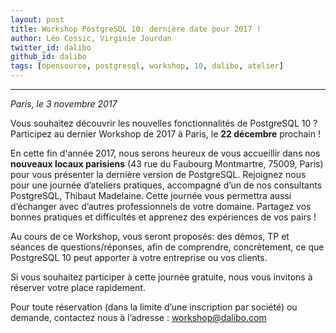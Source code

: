 ```yaml
---
layout: post
title: Workshop PostgreSQL 10: dernière date pour 2017 !
author: Léo Cossic, Virginie Jourdan
twitter_id: dalibo
github_id: dalibo
tags: [opensource, postgresql, workshop, 10, dalibo, atelier]
---
```


---
*Paris, le 3 novembre 2017*

Vous souhaitez découvrir les nouvelles fonctionnalités de PostgreSQL 10 ? Participez au dernier Workshop de 2017 à Paris, le **22 décembre** prochain !

<!--MORE-->


En cette fin d'année 2017, nous serons heureux de vous accueillir dans nos **nouveaux locaux parisiens** (43 rue du Faubourg Montmartre, 75009, Paris) pour vous présenter la dernière version de PostgreSQL. 
Rejoignez nous pour une journée d’ateliers pratiques, accompagné d’un de nos consultants PostgreSQL, Thibaut Madelaine. Cette journée vous permettra aussi d’échanger avec d’autres professionnels de votre domaine. Partagez vos bonnes pratiques et difficultés et apprenez des expériences de vos pairs !

Au cours de ce Workshop, vous seront proposés: des démos, TP et séances de questions/réponses, afin de comprendre, concrètement, ce que PostgreSQL 10 peut apporter à votre entreprise ou vos clients.

Si vous souhaitez participer à cette journée gratuite, nous vous invitons à réserver votre place rapidement.

Pour toute réservation (dans la limite d’une inscription par société) ou demande, contactez nous à l’adresse : [workshop@dalibo.com](mailto:workshop@dalibo.com)
